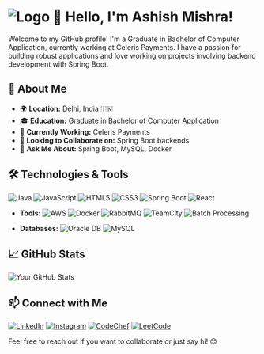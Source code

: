# ![Logo](YOUR_LOGO_URL) 👋 Hello, I'm Ashish Mishra!

Welcome to my GitHub profile! I'm a Graduate in Bachelor of Computer Application, currently working at Celeris Payments. I have a passion for building robust applications and love working on projects involving backend development with Spring Boot.

## 🚀 About Me

- 🌍 **Location:** Delhi, India 🇮🇳
- 🎓 **Education:** Graduate in Bachelor of Computer Application
- 💼 **Currently Working:** Celeris Payments
- 🌱 **Looking to Collaborate on:** Spring Boot backends
- 💬 **Ask Me About:** Spring Boot, MySQL, Docker

## 🛠️ Technologies & Tools

![Java](https://img.shields.io/badge/-Java-black?style=flat&logo=java)
![JavaScript](https://img.shields.io/badge/-JavaScript-black?style=flat&logo=javascript)
![HTML5](https://img.shields.io/badge/-HTML5-black?style=flat&logo=html5)
![CSS3](https://img.shields.io/badge/-CSS3-black?style=flat&logo=css3)
![Spring Boot](https://img.shields.io/badge/-Spring%20Boot-black?style=flat&logo=spring)
![React](https://img.shields.io/badge/-React-black?style=flat&logo=react)

- **Tools:** 
  ![AWS](https://img.shields.io/badge/-AWS-black?style=flat&logo=amazonaws)
  ![Docker](https://img.shields.io/badge/-Docker-black?style=flat&logo=docker)
  ![RabbitMQ](https://img.shields.io/badge/-RabbitMQ-black?style=flat&logo=rabbitmq)
  ![TeamCity](https://img.shields.io/badge/-TeamCity-black?style=flat&logo=teamcity)
  ![Batch Processing](https://img.shields.io/badge/-Batch%20Processing-black?style=flat)

- **Databases:** 
  ![Oracle DB](https://img.shields.io/badge/-Oracle%20DB-black?style=flat&logo=oracle)
  ![MySQL](https://img.shields.io/badge/-MySQL-black?style=flat&logo=mysql)

## 📈 GitHub Stats

![Your GitHub Stats](https://github-readme-stats.vercel.app/api?username=ashish-1609&show_icons=true&hide_title=true&count_private=true&theme=radical)

## 📫 Connect with Me

[![LinkedIn](https://img.shields.io/badge/-LinkedIn-black?style=flat&logo=linkedin)](https://www.linkedin.com/in/ashish-mishra2003)
[![Instagram](https://img.shields.io/badge/-Instagram-black?style=flat&logo=instagram)](https://www.instagram.com/__ash.05)
[![CodeChef](https://img.shields.io/badge/-CodeChef-black?style=flat&logo=codechef)](https://www.codechef.com/users/ashish_209040)
[![LeetCode](https://img.shields.io/badge/-LeetCode-black?style=flat&logo=leetcode)](https://leetcode.com/ashish_209040)

Feel free to reach out if you want to collaborate or just say hi! 😊
